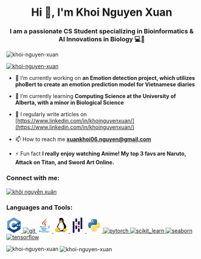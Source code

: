 <h1 align="center">Hi 👋, I'm Khoi Nguyen Xuan</h1>
<h3 align="center">I am a passionate CS Student specializing in Bioinformatics & AI Innovations in Biology 💻🧬</h3>

<p align="left"> <img src="https://komarev.com/ghpvc/?username=khoi-nguyen-xuan&label=Profile%20views&color=0e75b6&style=flat" alt="khoi-nguyen-xuan" /> </p>

<p align="left"> <a href="https://github.com/ryo-ma/github-profile-trophy"><img src="https://github-profile-trophy.vercel.app/?username=khoi-nguyen-xuan" alt="khoi-nguyen-xuan" /></a> </p>

- 🔭 I’m currently working on **an Emotion detection project, which utilizes phoBert to create an emotion prediction model for Vietnamese diaries**

- 🌱 I’m currently learning **Computing Science at the University of Alberta, with a minor in Biological Science**

- 📝 I regularly write articles on [https://www.linkedin.com/in/khoinguyenxuan/](https://www.linkedin.com/in/khoinguyenxuan/)

- 📫 How to reach me **xuankhoi06.nguyen@gmail.com**

- ⚡ Fun fact **I really enjoy watching Anime! My top 3 favs are Naruto, Attack on Titan, and Sword Art Online.**

<h3 align="left">Connect with me:</h3>
<p align="left">
<a href="https://linkedin.com/in/khôi nguyễn xuân" target="blank"><img align="center" src="https://raw.githubusercontent.com/rahuldkjain/github-profile-readme-generator/master/src/images/icons/Social/linked-in-alt.svg" alt="khôi nguyễn xuân" height="30" width="40" /></a>
</p>

<h3 align="left">Languages and Tools:</h3>
<p align="left"> <a href="https://www.w3schools.com/cpp/" target="_blank" rel="noreferrer"> <img src="https://raw.githubusercontent.com/devicons/devicon/master/icons/cplusplus/cplusplus-original.svg" alt="cplusplus" width="40" height="40"/> </a> <a href="https://git-scm.com/" target="_blank" rel="noreferrer"> <img src="https://www.vectorlogo.zone/logos/git-scm/git-scm-icon.svg" alt="git" width="40" height="40"/> </a> <a href="https://www.java.com" target="_blank" rel="noreferrer"> <img src="https://raw.githubusercontent.com/devicons/devicon/master/icons/java/java-original.svg" alt="java" width="40" height="40"/> </a> <a href="https://www.linux.org/" target="_blank" rel="noreferrer"> <img src="https://raw.githubusercontent.com/devicons/devicon/master/icons/linux/linux-original.svg" alt="linux" width="40" height="40"/> </a> <a href="https://pandas.pydata.org/" target="_blank" rel="noreferrer"> <img src="https://raw.githubusercontent.com/devicons/devicon/2ae2a900d2f041da66e950e4d48052658d850630/icons/pandas/pandas-original.svg" alt="pandas" width="40" height="40"/> </a> <a href="https://www.python.org" target="_blank" rel="noreferrer"> <img src="https://raw.githubusercontent.com/devicons/devicon/master/icons/python/python-original.svg" alt="python" width="40" height="40"/> </a> <a href="https://pytorch.org/" target="_blank" rel="noreferrer"> <img src="https://www.vectorlogo.zone/logos/pytorch/pytorch-icon.svg" alt="pytorch" width="40" height="40"/> </a> <a href="https://scikit-learn.org/" target="_blank" rel="noreferrer"> <img src="https://upload.wikimedia.org/wikipedia/commons/0/05/Scikit_learn_logo_small.svg" alt="scikit_learn" width="40" height="40"/> </a> <a href="https://seaborn.pydata.org/" target="_blank" rel="noreferrer"> <img src="https://seaborn.pydata.org/_images/logo-mark-lightbg.svg" alt="seaborn" width="40" height="40"/> </a> <a href="https://www.tensorflow.org" target="_blank" rel="noreferrer"> <img src="https://www.vectorlogo.zone/logos/tensorflow/tensorflow-icon.svg" alt="tensorflow" width="40" height="40"/> </a> </p>

<p><img align="left" src="https://github-readme-stats.vercel.app/api/top-langs?username=khoi-nguyen-xuan&show_icons=true&locale=en&layout=compact" alt="khoi-nguyen-xuan" /></p>

<p>&nbsp;<img align="center" src="https://github-readme-stats.vercel.app/api?username=khoi-nguyen-xuan&show_icons=true&locale=en" alt="khoi-nguyen-xuan" /></p>
